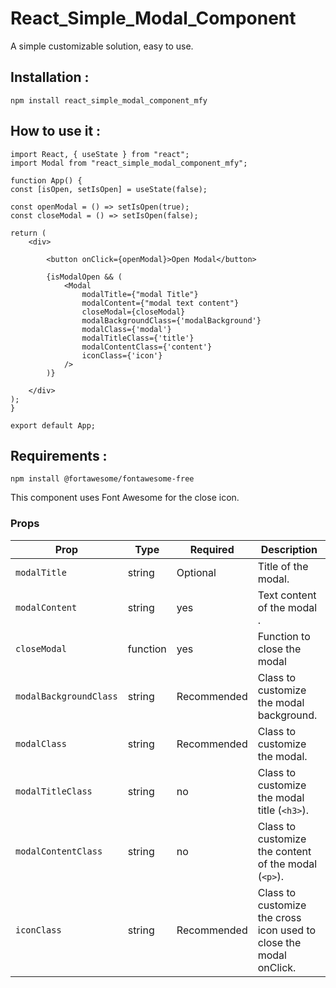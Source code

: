 # React_Simple_Modal_Component

A simple customizable solution, easy to use.

## Installation :

    npm install react_simple_modal_component_mfy

## How to use it :

    import React, { useState } from "react";
    import Modal from "react_simple_modal_component_mfy";

    function App() {
    const [isOpen, setIsOpen] = useState(false);

    const openModal = () => setIsOpen(true);
    const closeModal = () => setIsOpen(false);

    return (
        <div>

            <button onClick={openModal}>Open Modal</button>
        
            {isModalOpen && (
                <Modal
                    modalTitle={"modal Title"}
                    modalContent={"modal text content"}
                    closeModal={closeModal}
                    modalBackgroundClass={'modalBackground'}
                    modalClass={'modal'}
                    modalTitleClass={'title'}
                    modalContentClass={'content'}
                    iconClass={'icon'}
                />
            )}

        </div>
    );
    }

    export default App;

## Requirements :

    npm install @fortawesome/fontawesome-free

This component uses Font Awesome for the close icon.

### Props

| Prop                  | Type     |  Required   | Description                                                                 |
|-----------------------|----------|-------------|-----------------------------------------------------------------------------|
| `modalTitle`          | string   | Optional    | Title of the modal.                                                         |
| `modalContent`        | string   | yes         | Text content of the modal .                                                 |
| `closeModal`          | function | yes         | Function to close the modal                                                 |
| `modalBackgroundClass`| string   | Recommended | Class to customize the modal background.                                    |
| `modalClass`          | string   | Recommended | Class to customize the modal.                                               |
| `modalTitleClass`     | string   | no          | Class to customize the modal title (`<h3>`).                                |
| `modalContentClass`   | string   | no          | Class to customize the content of the modal (`<p>`).                        |
| `iconClass`           | string   | Recommended | Class to customize the cross icon used to close the modal onClick.          |
